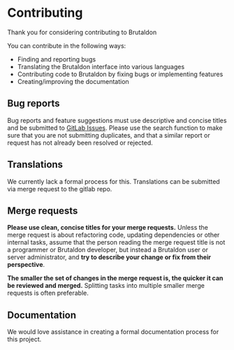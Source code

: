 Contributing
============

Thank you for considering contributing to Brutaldon

You can contribute in the following ways:

- Finding and reporting bugs
- Translating the Brutaldon interface into various languages
- Contributing code to Brutaldon by fixing bugs or implementing features
- Creating/improving the documentation

## Bug reports

Bug reports and feature suggestions must use descriptive and concise titles and be submitted to [GitLab Issues](https://gitlab.com/brutaldon/brutaldon/-/issues). Please use the search function to make sure that you are not submitting duplicates, and that a similar report or request has not already been resolved or rejected.

## Translations

We currently lack a formal process for this. Translations can be submitted via merge request to the gitlab repo.

## Merge requests

**Please use clean, concise titles for your merge requests.** Unless the merge request is about refactoring code, updating dependencies or other internal tasks, assume that the person reading the merge request title is not a programmer or Brutaldon developer, but instead a Brutaldon user or server administrator, and **try to describe your change or fix from their perspective**. 

**The smaller the set of changes in the merge request is, the quicker it can be reviewed and merged.** Splitting tasks into multiple smaller merge requests is often preferable.

## Documentation

We would love assistance in creating a formal documentation process for this project.
